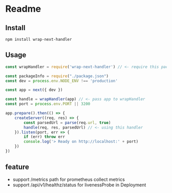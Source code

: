 # Readme

## Install

` npm install wrap-next-handler `

## Usage

```javascript
const wrapHandler = require('wrap-next-handler') // <- require this package

const packageInfo = require("./package.json")
const dev = process.env.NODE_ENV !== 'production'

const app = next({ dev })

const handle = wrapHandler(app) // <- pass app to wrapHandler
const port = process.env.PORT || 3200

app.prepare().then(() => {
    createServer((req, res) => {
        const parsedUrl = parse(req.url, true)
        handle(req, res, parsedUrl) // <- using this handler
    }).listen(port, err => {
        if (err) throw err
        console.log('> Ready on http://localhost:' + port)
    })
})
```

## feature
* support /metrics path for prometheus collect metrics
* support /api/v1/healthz/status for livenessProbe in Deployment
